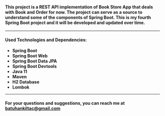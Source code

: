 #### This project is a REST API implementation of Book Store App that deals with Book and Order for now. The project can serve as a source to understand some of the components of Spring Boot. This is my fourth Spring Boot project and it will be developed and updated over time.

***

#### Used Technologies and Dependencies:

* **Spring Boot**
* **Spring Boot Web**
* **Spring Boot Data JPA**
* **Spring Boot Devtools**
* **Java 11**
* **Maven**
* **H2 Database**
* **Lombok**

***

#### For your questions and suggestions, you can reach me at batuhankiltac@gmail.com

